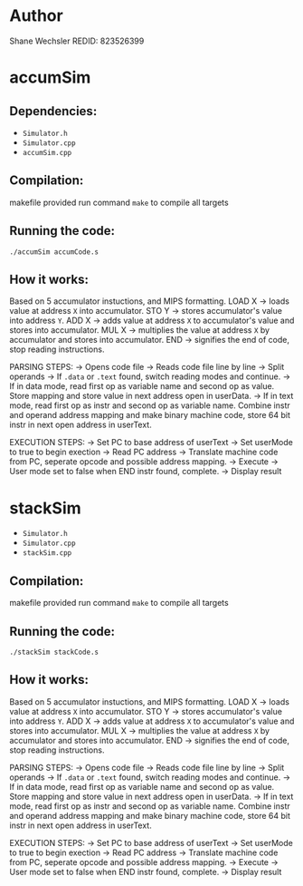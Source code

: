 # Author
Shane Wechsler
REDID: 823526399

# accumSim

## Dependencies: 

* `Simulator.h`
* `Simulator.cpp`
* `accumSim.cpp`

## Compilation:

makefile provided
run command `make` to compile all targets

## Running the code:
`./accumSim accumCode.s`

## How it works:

Based on 5 accumulator instuctions, and MIPS formatting.
LOAD X -> loads value at address `X` into accumulator.
STO Y -> stores accumulator's value into address `Y`.
ADD X -> adds value at address `X` to accumulator's value and stores into accumulator.
MUL X -> multiplies the value at address `X` by accumulator and stores into accumulator.
END -> signifies the end of code, stop reading instructions.

PARSING STEPS:
-> Opens code file
-> Reads code file line by line
    -> Split operands
    -> If `.data` or `.text` found, switch reading modes and continue.
    -> If in data mode, read first op as variable name and second op as value. Store mapping and store value in next address open in userData.
    -> If in text mode, read first op as instr and second op as variable name. Combine instr and operand address mapping and make binary machine code, store 64 bit instr in next open address in userText. 

EXECUTION STEPS:
-> Set PC to base address of userText
-> Set userMode to true to begin exection
    -> Read PC address
    -> Translate machine code from PC, seperate opcode and possible address mapping.
    -> Execute
-> User mode set to false when END instr found, complete.
-> Display result

# stackSim

* `Simulator.h`
* `Simulator.cpp`
* `stackSim.cpp`

## Compilation:

makefile provided
run command `make` to compile all targets

## Running the code:
`./stackSim stackCode.s`

## How it works:

Based on 5 accumulator instuctions, and MIPS formatting.
LOAD X -> loads value at address `X` into accumulator.
STO Y -> stores accumulator's value into address `Y`.
ADD X -> adds value at address `X` to accumulator's value and stores into accumulator.
MUL X -> multiplies the value at address `X` by accumulator and stores into accumulator.
END -> signifies the end of code, stop reading instructions.

PARSING STEPS:
-> Opens code file
-> Reads code file line by line
    -> Split operands
    -> If `.data` or `.text` found, switch reading modes and continue.
    -> If in data mode, read first op as variable name and second op as value. Store mapping and store value in next address open in userData.
    -> If in text mode, read first op as instr and second op as variable name. Combine instr and operand address mapping and make binary machine code, store 64 bit instr in next open address in userText. 

EXECUTION STEPS:
-> Set PC to base address of userText
-> Set userMode to true to begin exection
    -> Read PC address
    -> Translate machine code from PC, seperate opcode and possible address mapping.
    -> Execute
-> User mode set to false when END instr found, complete.
-> Display result
